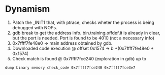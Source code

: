 # Dynamism

1) Patch the _INIT1 that, with ptrace, checks wheter the process is being debugged with NOPs.
2) gdb break to get the address info. bin.training.offdef.it is already in clear, but the port is needed. Port is found to be 4010 (not a necessary info)
3) 0x7ffff7fe48e0 -> main address obtained by gdb. 
4) Downloaded code execution @ offset 0x1574 -> b *(0x7ffff7fe48e0 + 0x1574)
5) Check match is found @ 0x7ffff7fce240 (exploration in gdb) up to 

```bash
dump binary memory check_code 0x7ffff7fce240 0x7ffff7fce3e7
```